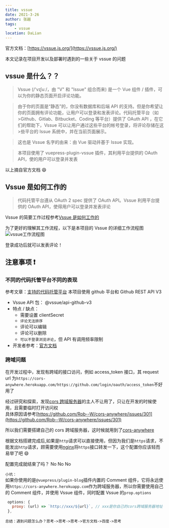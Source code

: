 ```yaml
---
title: vssue
date: 2021-3-26
author: 张越
tags:
    - vssue
location: DaLian
---
```


官方文档：[https://vssue.js.org/](https://vssue.js.org/)

本文记录在项目开发以及部署时遇到的一些关于 vssue 的问题

## vssue 是什么？？

> Vssue (/'vɪʃuː/，由 "V" 和 "Issue" 组合而来) 是一个 Vue 组件 / 插件，可以为你的静态页面开启评论功能。

> 由于你的页面是“静态”的，你没有数据库和后端 API 的支持。但是你希望让你的页面拥有评论功能，让用户可以登录和发表评论。代码托管平台（如 >Github、Gitlab、Bitbucket、Coding 等平台）提供了 OAuth API ，在它们的帮助下，Vssue 可以让用户通过这些平台的帐号登录，将评论存储在这>些平台的 Issue 系统中，并在当前页面展示。

> 这也是 Vssue 名字的由来：由 Vue 驱动并基于 Issue 实现。

> 本项目使用了 vuepress-plugin-vssue 插件，其利用平台提供的 OAuth API，使的用户可以登录并发表

以上摘自官方文档 😄

## Vssue 是如何工作的

> 代码托管平台遵从 OAuth 2 spec 提供了 OAuth API。Vssue 利用平台提供的 OAuth API，使得用户可以登录并发表评论

Vssue 的简要工作过程参考[Vssue 是如何工作的](https://vssue.js.org/zh/guide/#vssue-%E6%98%AF%E5%A6%82%E4%BD%95%E5%B7%A5%E4%BD%9C%E7%9A%84)

为了更好的理解其工作流程，以下是本项目的 Vssue 的详细工作流程图
![vssue工作流程图](https://www.blackyue.com/vssue.png)

登录成功后就可以发表评论！

## 注意事项 ❗

### 不同的代码托管平台不同的表现

参考文章：[支持的代码托管平台](https://vssue.js.org/zh/guide/supported-platforms.html#github)
本项目使用 github 平台和 Github REST API V3

-   Vssue API 包： @vssue/api-github-v3
-   特点 / 缺点：
    -   需要设置 clientSecret
    -   `评论无法排序`
    -   评论可以编辑
    -   评论可以删除
    -   `可以不登录浏览评论`，但 API 有调用频率限制
-   开发者参考：[官方文档](https://docs.github.com/en/rest)

### 跨域问题

在开发过程中，发现有跨域的接口访问，例如 access_token 接口，其 request url 为`https://cors-anywhere.herokuapp.com/https://github.com/login/oauth/access_token`不好用了

经过研究和探索，发现[cors 跨域服务器](https://cors-anywhere.herokuapp.com/)的主人不让用了，只让在开发的时候使用，且需要临时打开访问权  
具体原因请参考[https://github.com/Rob--W/cors-anywhere/issues/301](https://github.com/Rob--W/cors-anywhere/issues/301)

所以我们需要搭建自己的 cors 跨域服务器，这时候就用到了[cors-anywhere](https://www.npmjs.com/package/cors-anywhere)

根据文档搭建完成后,如果是`http`请求可以直接使用，但因为我们是`https`请求，不能发出`http`请求，顾需要使用[nginx](./2021-3-25-nginx.md)将`https`接口转发一下，这个配置你应该轻而易举了吧 😄

配置完成就结束了吗？ No No No

`小坑：`  
如果你使用的是`@vuepress/plugin-blog`插件内置的 Comment 组件，它将永远使用`https://cors-anywhere.herokuapp.com`作为跨域服务器，所以你需要使用自己的 Comment 组件，并使用 Vssue 组件，同时配置 Vssue 的`prop.options`

```js
 options: {
   proxy: (url) => `http://xxx/${url}`, // xxx是你自己的cors跨域服务器地址
 },
```

`总结：遇到问题怎么办？思考->思考->思考->官方文档->百度->思考`
